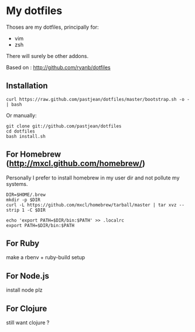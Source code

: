 My dotfiles
===========

Thoses are my dotfiles, principally for:

* vim
* zsh

There will surely be other addons.

Based on : http://github.com/ryanb/dotfiles

Installation
-------------
    curl https://raw.github.com/pastjean/dotfiles/master/bootstrap.sh -o - | bash

Or manually:

    git clone git://github.com/pastjean/dotfiles 
    cd dotfiles
    bash install.sh


For Homebrew (http://mxcl.github.com/homebrew/)
------------

Personally I prefer to install homebrew in my user dir and not pollute my systems.

    DIR=$HOME/.brew
    mkdir -p $DIR
    curl -L https://github.com/mxcl/homebrew/tarball/master | tar xvz --strip 1 -C $DIR

    echo 'export PATH=$DIR/bin:$PATH' >> .localrc
    export PATH=$DIR/bin:$PATH

For Ruby
--------

make a rbenv + ruby-build setup


For Node.js
-----------

install node plz

For Clojure
-----------

still want clojure ?
